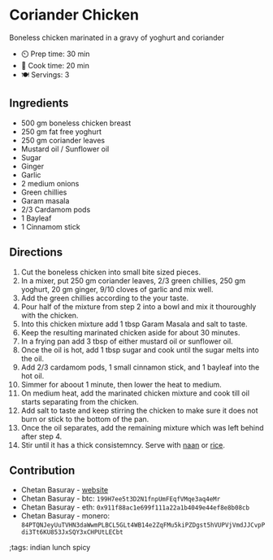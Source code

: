 # Coriander Chicken

Boneless chicken marinated in a gravy of yoghurt and coriander

- ⏲️ Prep time: 30 min
- 🍳 Cook time: 20 min
- 🍽️ Servings: 3

## Ingredients

- 500 gm boneless chicken breast
- 250 gm fat free yoghurt
- 250 gm coriander leaves
- Mustard oil / Sunflower oil
- Sugar
- Ginger
- Garlic
- 2 medium onions
- Green chillies
- Garam masala
- 2/3 Cardamom pods
- 1 Bayleaf
- 1 Cinnamom stick

## Directions

1. Cut the boneless chicken into small bite sized pieces.
2. In a mixer, put 250 gm coriander leaves, 2/3 green chillies, 250 gm yoghurt, 20 gm ginger, 9/10 cloves of garlic and mix well.
3. Add the green chillies according to the your taste.
4. Pour half of the mixture from step 2 into a bowl and mix it thouroughly with the chicken.
5. Into this chicken mixture add 1 tbsp Garam Masala and salt to taste.
6. Keep the resulting marinated chicken aside for about 30 minutes.
7. In a frying pan add 3 tbsp of either mustard oil or sunflower oil.
8. Once the oil is hot, add 1 tbsp sugar and cook until the sugar melts into the oil.
9. Add 2/3 cardamom pods, 1 small cinnamon stick, and 1 bayleaf into the hot oil.
10. Simmer for aboout 1 minute, then lower the heat to medium.
11. On medium heat, add the marinated chicken mixture and cook till oil starts separating from the chicken.
12. Add salt to taste and keep stirring the chicken to make sure it does not burn or stick to the bottom of the pan.
13. Once the oil separates, add the remaining mixture which was left behind after step 4.
14. Stir until it has a thick consistemncy. Serve with [naan](naan-bread.html) or [rice](rice.html).

## Contribution

- Chetan Basuray - [website](https://github.com/chetanbasuray)
- Chetan Basuray - btc: `199H7ee5t3D2N1fnpUmFEqfVMqe3aq4eMr`
- Chetan Basuray - eth: `0x911f88ac1e699f111a22a1b4049e44ef8e8b08cb`
- Chetan Basuray - monero: `84PTQNJeyUuTVHN3daWwmPLBCL5GLt4WB14e2ZqFMu5kiPZDgst5hVUPVjVmdJJCvpPdi3Tt6KU853JxSQY3xCHPUtLECbt`

;tags: indian lunch spicy
